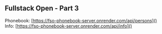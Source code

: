 ## Fullstack Open - Part 3

Phonebook: [https://fso-phonebook-server.onrender.com/api/persons]()
Info: [https://fso-phonebook-server.onrender.com/api/info]()
